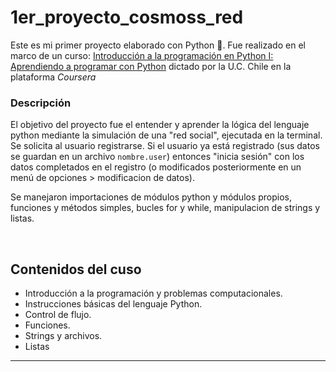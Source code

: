 
# 1er_proyecto_cosmoss_red

Este es mi primer proyecto elaborado con Python :snake:. Fue realizado en el marco de un curso: [Introducción a la programación en Python I: 
Aprendiendo a programar con Python][1] dictado por la U.C. Chile en la 
plataforma *Coursera*

### Descripción
El objetivo del proyecto fue el entender y aprender la lógica del lenguaje python mediante la simulación de una "red social", ejecutada en la
terminal. Se solicita al usuario registrarse. Si el usuario ya está registrado (sus datos se guardan en un archivo `nombre.user`) entonces 
"inicia sesión" con los datos completados en el registro (o modificados posteriormente en un menú de opciones > modificacion de datos).


Se manejaron importaciones de módulos python y módulos propios, funciones y métodos simples, bucles for y while, manipulacion de strings y listas.


<br> 

## Contenidos del cuso
* Introducción a la programación y problemas computacionales.
* Instrucciones básicas del lenguaje Python.
* Control de flujo.
* Funciones.
* Strings y archivos.
* Listas
---














[1]:https://www.coursera.org/learn/aprendiendo-programar-python
  
